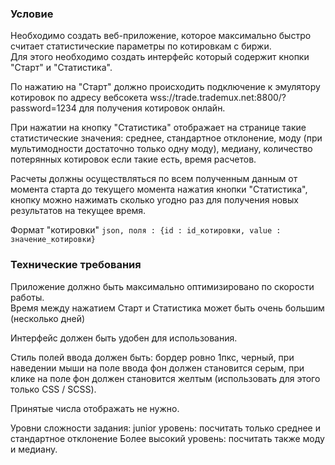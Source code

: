 ### Условие

Необходимо создать веб-приложение, которое максимально быстро считает
статистические параметры по котировкам с биржи.  
Для этого необходимо создать интерфейс который содержит кнопки "Старт" и "Статистика".  

По нажатию на "Старт" должно происходить подключение к эмулятору котировок по адресу
вебсокета wss://trade.trademux.net:8800/?password=1234 для получения котировок онлайн.  

При нажатии на кнопку "Статистика" отображает на странице такие статистические значения:
среднее, стандартное отклонение, моду (при мультимодности достаточно только одну моду),
медиану, количество потерянных котировок если такие есть, время расчетов.   

Расчеты должны осуществляться по всем полученным данным от момента старта 
до текущего момента нажатия кнопки "Статистика", кнопку можно нажимать 
сколько угодно раз для получения новых
результатов на текущее время.  

Формат "котировки" ```json, поля : {id : id_котировки, value : значение_котировки}``` 


### Технические требования

Приложение должно быть максимально оптимизировано по скорости работы.  
Время между нажатием Старт и Статистика может быть очень большим (несколько дней)  

Интерфейс должен быть удобен для использования.

Стиль полей ввода должен быть: бордер ровно 1пкс, черный, при наведении мыши на 
поле ввода фон должен становится серым, при клике на поле фон должен становится
желтым (использовать для этого только CSS / SCSS).

Принятые числа отображать не нужно.

Уровни сложности задания:
junior уровень: посчитать только среднее и стандартное отклонение
Более высокий уровень: посчитать также моду и медиану.